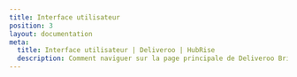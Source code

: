 ```yaml
---
title: Interface utilisateur
position: 3
layout: documentation
meta:
  title: Interface utilisateur | Deliveroo | HubRise
  description: Comment naviguer sur la page principale de Deliveroo Bridge pour accéder aux informations sur les commandes et personnaliser son comportement.
---
```

